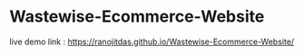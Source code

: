 # Wastewise-Ecommerce-Website
live demo link : https://ranojitdas.github.io/Wastewise-Ecommerce-Website/
